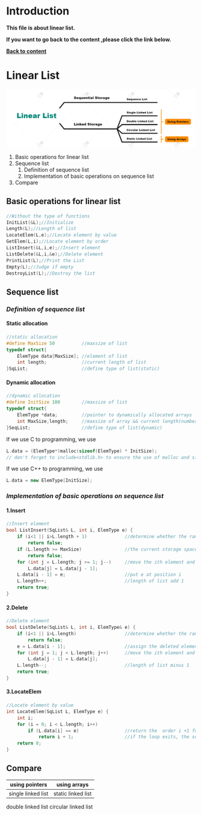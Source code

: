 # **Introduction**
**This file is about linear list.**

**If you want to go back to the content ,please click the link below.**


**[Back to content](README.md)**



# **Linear List**

<!-- structure chart of linear list-->
![LinearList](LinearList.png)
1. Basic operations for linear list
2. Sequence list
	1. Definition of sequence list
	2. Implementation of basic operations on sequence list
3. Compare


## **Basic operations for linear list**

```cpp
//Without the type of functions
InitList(&L);//Initialize
Length(L);//Length of list
LocateElem(L,e);//Locate element by value
GetElem(L,i);//Locate element by order
ListInsert(&L,i,e);//Insert element
ListDelete(&L,i,&e);//Delete element
PrintList(L);//Print the List
Empty(L);//Judge if empty
DestroyList(L);//Destroy the list
```

## **Sequence list**

### ***Definition of sequence list***

#### Static allocation

```cpp
//static allocation
#define MaxSize 50			//maxsize of list
typedef struct{
	ElemType data[MaxSize];	//element of list 
	int length;				//current length of list
}SqList;					//define type of list(static)  
```

#### Dynamic allocation 

```cpp
//dynamic allocation 
#define InitSize 100		//maxsize of list
typedef struct{
	ElemType *data;			//pointer to dynamically allocated arrays
	int MaxSize,length;		//maxsize of array && current length(number of element) of list
}SeqList;					//define type of list(dynamic)
```
If we use C to programming, we use 
```c
L.data = (ElemType*)malloc(sizeof(ElemType) * InitSize);
// don't forget to include<stdlib.h> to ensure the use of malloc and sizeof 
```

If we use C++ to programming, we use 
```cpp
L.data = new ElemType[InitSize];
```
### ***Implementation of basic operations on sequence list***

#### **1.Insert**

```cpp
//Insert element
bool ListInsert(SqList& L, int i, ElemType e) {
	if (i<1 || i>L.length + 1)				//determine whether the range of i is valid
		return false;
	if (L.length >= MaxSize)				//the current storage space is full and cannot be inserted
		return false;
	for (int j = L.length; j >= 1; j--)		//move the ith element and subsequent elements back
		L.data[j] = L.data[j - 1];			
	L.data[i - 1] = e;						//put e at position i
	L.length++;								//length of list add 1
	return true;
}
```
#### **2.Delete**

```cpp
//Delete element
bool ListDelete(SqList& L, int i, ElemType& e) {
	if (i<1 || i>L.length)					//determine whether the range of i is valid
		return false;
	e = L.data[i - 1];						//assign the deleted element to e
	for (int j = 1; j < L.length; j++)		//move the ith element and subsequent elements foeward
		L.data[j - 1] = L.data[j];
	L.length--;								//length of list minus 1
	return true;
}
```

#### **3.LocateElem**

```cpp
//Locate element by value
int LocateElem(SqList L, ElemType e) {
	int i;
	for (i = 0; i < L.length; i++)
		if (L.data[i] == e)					//return the  order i +1 for the element i in the following table whose value is e
			return i + 1;					//if the loop exits, the search fails
	return 0;
}
```

## **Compare**

<!-- Tables -->
using pointers | using arrays 
-------------- | ---------------
single linked list  | static linked list |
double linked list 
circular linked list










